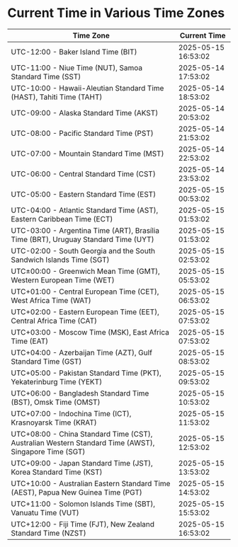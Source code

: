# Current Time in Various Time Zones

| Time Zone | Current Time |
|-----------|--------------|
| UTC-12:00 - Baker Island Time (BIT) | 2025-05-15 16:53:02 |
| UTC-11:00 - Niue Time (NUT), Samoa Standard Time (SST) | 2025-05-14 17:53:02 |
| UTC-10:00 - Hawaii-Aleutian Standard Time (HAST), Tahiti Time (TAHT) | 2025-05-14 18:53:02 |
| UTC-09:00 - Alaska Standard Time (AKST) | 2025-05-14 20:53:02 |
| UTC-08:00 - Pacific Standard Time (PST) | 2025-05-14 21:53:02 |
| UTC-07:00 - Mountain Standard Time (MST) | 2025-05-14 22:53:02 |
| UTC-06:00 - Central Standard Time (CST) | 2025-05-14 23:53:02 |
| UTC-05:00 - Eastern Standard Time (EST) | 2025-05-15 00:53:02 |
| UTC-04:00 - Atlantic Standard Time (AST), Eastern Caribbean Time (ECT) | 2025-05-15 01:53:02 |
| UTC-03:00 - Argentina Time (ART), Brasília Time (BRT), Uruguay Standard Time (UYT) | 2025-05-15 01:53:02 |
| UTC-02:00 - South Georgia and the South Sandwich Islands Time (SGT) | 2025-05-15 02:53:02 |
| UTC±00:00 - Greenwich Mean Time (GMT), Western European Time (WET) | 2025-05-15 05:53:02 |
| UTC+01:00 - Central European Time (CET), West Africa Time (WAT) | 2025-05-15 06:53:02 |
| UTC+02:00 - Eastern European Time (EET), Central Africa Time (CAT) | 2025-05-15 07:53:02 |
| UTC+03:00 - Moscow Time (MSK), East Africa Time (EAT) | 2025-05-15 07:53:02 |
| UTC+04:00 - Azerbaijan Time (AZT), Gulf Standard Time (GST) | 2025-05-15 08:53:02 |
| UTC+05:00 - Pakistan Standard Time (PKT), Yekaterinburg Time (YEKT) | 2025-05-15 09:53:02 |
| UTC+06:00 - Bangladesh Standard Time (BST), Omsk Time (OMST) | 2025-05-15 10:53:02 |
| UTC+07:00 - Indochina Time (ICT), Krasnoyarsk Time (KRAT) | 2025-05-15 11:53:02 |
| UTC+08:00 - China Standard Time (CST), Australian Western Standard Time (AWST), Singapore Time (SGT) | 2025-05-15 12:53:02 |
| UTC+09:00 - Japan Standard Time (JST), Korea Standard Time (KST) | 2025-05-15 13:53:02 |
| UTC+10:00 - Australian Eastern Standard Time (AEST), Papua New Guinea Time (PGT) | 2025-05-15 14:53:02 |
| UTC+11:00 - Solomon Islands Time (SBT), Vanuatu Time (VUT) | 2025-05-15 15:53:02 |
| UTC+12:00 - Fiji Time (FJT), New Zealand Standard Time (NZST) | 2025-05-15 16:53:02 |
